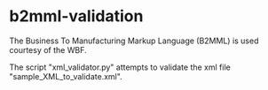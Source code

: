 # b2mml-validation

The Business To Manufacturing Markup Language (B2MML) is used courtesy of the WBF.

The script "xml_validator.py" attempts to validate the xml file "sample_XML_to_validate.xml".